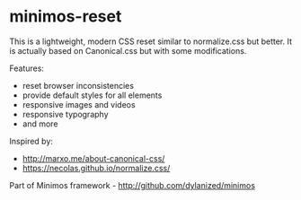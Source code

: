 # minimos-reset

This is a lightweight, modern CSS reset similar to normalize.css but better. It is actually based on Canonical.css but with some modifications.

Features:

- reset browser inconsistencies
- provide default styles for all elements
- responsive images and videos
- responsive typography
- and more

Inspired by:
- http://marxo.me/about-canonical-css/
- https://necolas.github.io/normalize.css/

Part of Minimos framework - http://github.com/dylanized/minimos

